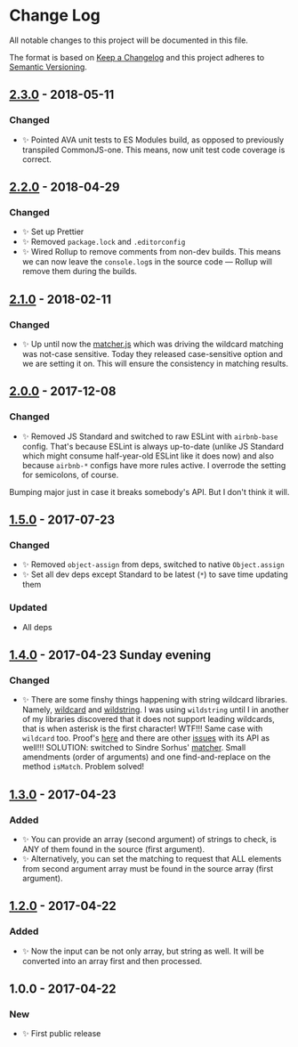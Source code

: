 # Change Log

All notable changes to this project will be documented in this file.

The format is based on [Keep a Changelog](http://keepachangelog.com/)
and this project adheres to [Semantic Versioning](http://semver.org/).

## [2.3.0] - 2018-05-11

### Changed

- ✨ Pointed AVA unit tests to ES Modules build, as opposed to previously transpiled CommonJS-one. This means, now unit test code coverage is correct.

## [2.2.0] - 2018-04-29

### Changed

- ✨ Set up Prettier
- ✨ Removed `package.lock` and `.editorconfig`
- ✨ Wired Rollup to remove comments from non-dev builds. This means we can now leave the `console.log`s in the source code — Rollup will remove them during the builds.

## [2.1.0] - 2018-02-11

### Changed

- ✨ Up until now the [matcher.js](https://github.com/sindresorhus/matcher) which was driving the wildcard matching was not-case sensitive. Today they released case-sensitive option and we are setting it on. This will ensure the consistency in matching results.

## [2.0.0] - 2017-12-08

### Changed

- ✨ Removed JS Standard and switched to raw ESLint with `airbnb-base` config. That's because ESLint is always up-to-date (unlike JS Standard which might consume half-year-old ESLint like it does now) and also because `airbnb-*` configs have more rules active. I overrode the setting for semicolons, of course.

Bumping major just in case it breaks somebody's API. But I don't think it will.

## [1.5.0] - 2017-07-23

### Changed

- ✨ Removed `object-assign` from deps, switched to native `Object.assign`
- ✨ Set all dev deps except Standard to be latest (`*`) to save time updating them

### Updated

- All deps

## [1.4.0] - 2017-04-23 Sunday evening

### Changed

- ✨ There are some finshy things happening with string wildcard libraries. Namely, [wildcard](https://www.npmjs.com/package/wildcard) and [wildstring](https://www.npmjs.com/package/wildstring). I was using `wildstring` until I in another of my libraries discovered that it does not support leading wildcards, that is when asterisk is the first character! WTF!!! Same case with `wildcard` too. Proof's [here](https://runkit.com/58fd11151dc1c60013c79f85/58fd132d15bef7001293f41a) and there are other [issues](https://github.com/DamonOehlman/wildcard/issues/9) with its API as well!!!
  SOLUTION: switched to Sindre Sorhus' [matcher](https://www.npmjs.com/package/matcher). Small amendments (order of arguments) and one find-and-replace on the method `isMatch`. Problem solved!

## [1.3.0] - 2017-04-23

### Added

- ✨ You can provide an array (second argument) of strings to check, is ANY of them found in the source (first argument).
- ✨ Alternatively, you can set the matching to request that ALL elements from second argument array must be found in the source array (first argument).

## [1.2.0] - 2017-04-22

### Added

- ✨ Now the input can be not only array, but string as well. It will be converted into an array first and then processed.

## 1.0.0 - 2017-04-22

### New

- ✨ First public release

[1.2.0]: https://bitbucket.org/codsen/array-includes-with-glob/branches/compare/v1.2.0%0Dv1.1.0#diff
[1.3.0]: https://bitbucket.org/codsen/array-includes-with-glob/branches/compare/v1.3.0%0Dv1.2.1#diff
[1.4.0]: https://bitbucket.org/codsen/array-includes-with-glob/branches/compare/v1.4.0%0Dv1.3.2#diff
[1.5.0]: https://bitbucket.org/codsen/array-includes-with-glob/branches/compare/v1.5.0%0Dv1.4.4#diff
[2.0.0]: https://bitbucket.org/codsen/array-includes-with-glob/branches/compare/v2.0.0%0Dv1.5.4#diff
[2.1.0]: https://bitbucket.org/codsen/array-includes-with-glob/branches/compare/v2.1.0%0Dv2.0.7#diff
[2.2.0]: https://bitbucket.org/codsen/array-includes-with-glob/branches/compare/v2.2.0%0Dv2.1.0#diff
[2.3.0]: https://bitbucket.org/codsen/array-includes-with-glob/branches/compare/v2.3.0%0Dv2.2.2#diff
